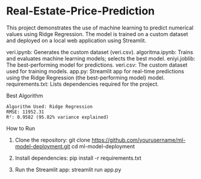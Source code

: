 # Real-Estate-Price-Prediction

This project demonstrates the use of machine learning to predict numerical values using Ridge Regression. The model is trained on a custom dataset and deployed on a local web application using Streamlit.

veri.ipynb: Generates the custom dataset (veri.csv).
algoritma.ipynb: Trains and evaluates machine learning models; selects the best model.
eniyi.joblib: The best-performing model for predictions.
veri.csv: The custom dataset used for training models.
app.py: Streamlit app for real-time predictions using the Ridge Regression (the best-performing model) model.
requirements.txt: Lists dependencies required for the project.

Best Algorithm

    Algorithm Used: Ridge Regression
    RMSE: 11952.31
    R²: 0.9582 (95.82% variance explained)

How to Run
1. Clone the repository:
git clone https://github.com/yourusername/ml-model-deployment.git
cd ml-model-deployment

2. Install dependencies:
pip install -r requirements.txt

3. Run the Streamlit app:
streamlit run app.py
